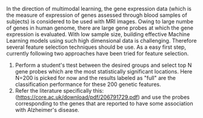 In the  direction of multimodal learning, the gene expression data (which is the measure of expression of genes assessed through blood samples of subjects) is considered to be used with MRI images. Owing to large numbe of genes in human genome, there are large gene probes at which the gene expression is evaluated. With low sample size, building effective Machine Learning models using such high dimensional data is challenging. Therefore several feature selection techniques should be use. As a easy first step, currently following two approaches have been tried for feature selection.
1. Perform a student's ttest between the desired groups and select top N gene probes which are the most statistically significant locations. Here N=200 is picked for now and the results labeled as "full" are the classification performance for these 200 genetic features. 
2. Refer the literature specifically this: (https://core.ac.uk/download/pdf/206791729.pdf) and use the probes corresponding to the genes that are reported to have some association with Alzheimer's disease.

